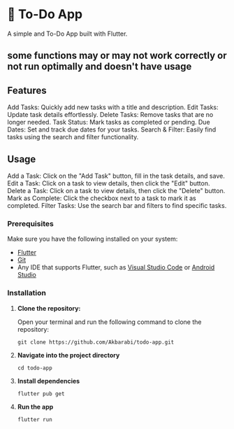 # 📝 To-Do App
A simple and To-Do App built with Flutter.

## some functions may or may not work correctly or not run optimally and doesn't have usage

## Features
Add Tasks: Quickly add new tasks with a title and description.
Edit Tasks: Update task details effortlessly.
Delete Tasks: Remove tasks that are no longer needed.
Task Status: Mark tasks as completed or pending.
Due Dates: Set and track due dates for your tasks.
Search & Filter: Easily find tasks using the search and filter functionality.

## Usage
Add a Task: Click on the "Add Task" button, fill in the task details, and save.
Edit a Task: Click on a task to view details, then click the "Edit" button.
Delete a Task: Click on a task to view details, then click the "Delete" button.
Mark as Complete: Click the checkbox next to a task to mark it as completed.
Filter Tasks: Use the search bar and filters to find specific tasks.

### Prerequisites

Make sure you have the following installed on your system:

- [Flutter](https://flutter.dev/docs/get-started/install)
- [Git](https://git-scm.com/)
- Any IDE that supports Flutter, such as [Visual Studio Code](https://code.visualstudio.com/) or [Android Studio](https://developer.android.com/studio)

### Installation

1. **Clone the repository:**

   Open your terminal and run the following command to clone the repository:

   ```
   git clone https://github.com/Akbarabi/todo-app.git
   ```

2. **Navigate into the project directory**

   ```
   cd todo-app
   ```

3. **Install dependencies**

   ```
   flutter pub get
   ```

4. **Run the app**

   ```
   flutter run
   ```
